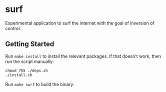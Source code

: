 # surf

Experimental application to surf the internet with the goal of inversion of control.

## Getting Started

Run `make install` to install the relevant packages. If that doesn't work, then run the script manually:

```shell
chmod 755 ./deps.sh
./install.sh
```

Run `make surf` to build the binary.
